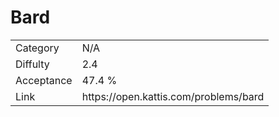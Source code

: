 # Bard

<table>
    <tr>
        <td>Category</td>
        <td>N/A</td>
    </tr>
    <tr>
        <td>Diffulty</td>
        <td>2.4</td>
    </tr>
    <tr>
        <td>Acceptance</td>
        <td>47.4 %</td>
    </tr>
    <tr>
        <td>Link</td>
        <td>https://open.kattis.com/problems/bard</td>
    </tr>
</table>
